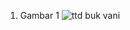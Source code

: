 1. Gambar 1
![ttd buk vani](https://github.com/user-attachments/assets/241b6a68-91e7-4fae-8fc7-f4e1b9a0f7b3)
